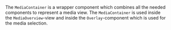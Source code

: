 The `MediaContainer` is a wrapper component which combines all the needed components to represent a media view. The
`MediaContainer` is used inside the `MediaOverview`-view and inside the `Overlay`-component which is used for the
media selection.
